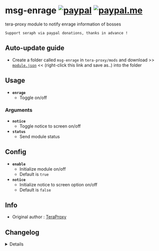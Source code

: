 # msg-enrage [![paypal](https://img.shields.io/badge/paypal-donate-333333.svg?colorA=253B80&colorB=333333)](https://www.paypal.com/cgi-bin/webscr?cmd=_s-xclick&hosted_button_id=B7QQJZV9L5P2J&source=url) [![paypal.me](https://img.shields.io/badge/paypal.me-donate-333333.svg?colorA=169BD7&colorB=333333)](https://www.paypal.me/seraphinush)
tera-proxy module to notify enrage information of bosses
```
Support seraph via paypal donations, thanks in advance !
```

## Auto-update guide
- Create a folder called `msg-enrage` in `tera-proxy/mods` and download >> [`module.json`](https://raw.githubusercontent.com/seraphinush-gaming/msg-enrage/master/module.json) << (right-click this link and save as..) into the folder

## Usage
- __`enrage`__
  - Toggle on/off
### Arguments
- __`notice`__
  - Toggle notice to screen on/off
- __`status`__
  - Send module status

## Config
- __`enable`__
  - Initialize module on/off
  - Default is `true`
- __`notice`__
  - Initialize notice to screen option on/off
  - Default is `false`

## Info
- Original author : [TeraProxy](https://github.com/TeraProxy)

## Changelog
<details>

    1.14
    - Updated for caali-proxy-nextgen
    1.13
    - Removed `command` require()
    - Removed `tera-game-state` require()
    - Updated to `mod.command`
    - Updated to `mod.game`
    1.12
    - Removed font color bloat
    - Added `tera-game-state` dependency
    1.11
    - Added auto-update support
    - Refactored config file
    -- Added `enable`
    -- Added `notice`
    1.10
    - Personalized code aesthetics
    1.00
    - Initial fork

</details>
